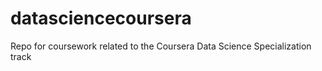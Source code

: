 # datasciencecoursera
Repo for coursework related to the Coursera Data Science Specialization track
